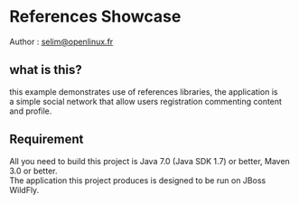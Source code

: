 References Showcase
====================
Author : selim@openlinux.fr

what is this?
------------

this example demonstrates use of references libraries, the application is <br/>
a simple social network that allow users registration commenting content and profile.

Requirement
-----------

All you need to build this project is Java 7.0 (Java SDK 1.7) or better, Maven 3.0 or better.<br/>
The application this project produces is designed to be run on JBoss WildFly.


